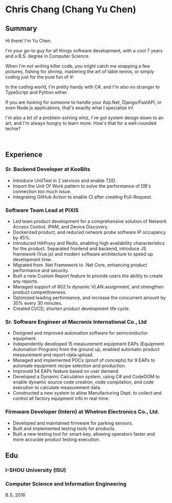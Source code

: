 

# Chris Chang (Chang Yu Chen)

## Summary  

Hi there! I'm Yu Chen.

I'm your go-to guy for all things software development, with a cool 7 years and a B.S. degree in Computer Science.

When I'm not writing killer code, you might catch me snapping a few pictures, fishing for shrimp, mastering the art of table tennis, or simply coding just for the pure fun of it!

In the coding world, I'm pretty handy with C#, and I'm also no stranger to TypeScript and Python either.

If you are looking for someone to handle your Asp.Net, Django/FastAPI, or even Node.js applications, that's exactly what I specialize in!

I'm also a bit of a problem-solving whiz, I've got system design down to an art, and I'm always hungry to learn more. How's that for a well-rounded techie?

<br>

## Experience

### Sr. Backend Developer at KooBits
- Introduce UnitTest in 2 services and enable TDD.
- Import the Unit Of Work pattern to solve the performance of DB's connection too much issue.
- Integrating GitHub Action to enable CI after creating Pull-Request.

### Software Team Lead  at PIXIS
- Led team product development for a comprehensive solution of Network Access Control, IPAM, and Device Discovery.
- Dockerized product, and reduced network probe software IP occupancy by 45%.
- Introduced HAProxy and Redis, enabling high availability characteristics for the product.
Separated frontend and backend, introduce JS framework (Vue.js) and modern software architecture to speed up development time.
- Migrated from .Net Framework to .Net Core, enhancing product performance and security.
- Built a new Custom Report feature to provide users the ability to create any reports.
- Managed support of 802.1x dynamic VLAN assignment, and strengthen product competitiveness.
- Optimized loading performance, and increase the concurrent amount by 30% every 30 minutes.
- Created CI/CD, shorten product development life cycle.


### Sr. Software Engineer  at Macronix International Co., Ltd

- Designed and improved automation software for semiconductor equipment.
- Independently developed 15 measurement equipment EAPs (Equipment Automation Program) from the ground up, enabled automatic product measurement and report-data upload.
- Managed and implemented POCs (proof of concepts) for 9 EAPs to automate equipment recipe selection and production.
- Improved 54 EAPs feature based on user demand.
- Developed a Dynamic Calculation system, using C# and CodeDOM to enable dynamic source code creation, code compilation, and code execution to calculate measurement data.
- Constructed a new system to allow Manufacturing Dept. to collect and control all factory equipment info in real-time.

### Firmware Developer (Intern)   at Whetron Electronics Co., Ltd. 

- Developed and maintained firmware for parking sensors.
- Built and implemented testing tools for products.
- Built a new testing tool for smart-key, allowing operators faster and more accurate product testing execution.

## Edu

### I-SHOU University (ISU)  
### Computer Science and Information Engineering
B.S, 2016